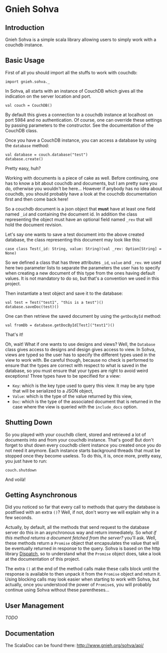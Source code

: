 Gnieh Sohva
===========

Introduction
------------

Gnieh Sohva is a simple scala library allowing users to simply work with a couchdb instance.

Basic Usage
-----------

First of all you should import all the stuffs to work with couchdb:

    import gnieh.sohva._

In Sohva, all starts with an instance of CouchDB which gives all the indication on the server location and port.

    val couch = CouchDB()

By default this gives a connection to a couchdb instance at localhost on port 5984 and no authentication.
Of course, one can override these settings by passing parameters to the constructor. See the documentation of the CouchDB class.

Once you have a CouchDB instance, you can access a database by using the `database` method:

    val database = couch.database("test")
    database.create()

Pretty easy, huh?

Working with documents is a piece of cake as well. Before continuing, one has to know a bit about couchdb and documents, but I am pretty sure you do, otherwise you wouldn't be here... However if anybody has no idea about couchdb, you should probably have a look at the couchdb documentation first and then come back here!

So a couchdb document is a json object that **must** have at least one field named `_id` and containing the document id. In addition the class representing the object must have an optional field named `_rev` that will hold the document revision.

Let's say one wants to save a test document into the above created database, the class representing this document may look like this:

    case class Test(_id: String, value: String)(val _rev: Option[String] = None)

So we defined a class that has three attributes `_id`, `value` and `_rev`. we used here two parameter lists to separate the parameters the user has to specify when creating a new document of this type from the ones having default values. It is not mandatory to do so, but that's a convention we used in this project.

Then instantiate a test object and save it to the database:

    val test = Test("test1", "this is a test")()
    database.saveDoc(test)()

One can then retrieve the saved document by using the `getDocById` method:

    val fromDb = database.getDocById[Test]("test1")()

That's it!

Oh, wait! What if one wants to use designs and views? Well, the `Database` class gives access to designs and design gives access to view. In Sohva, views are typed so the user has to specify the different types used in the view to work with. Be careful though, because no check is performed to ensure that the types are correct with respect to what is saved in the database, so you must ensure that your types are right to avoid weird exceptions! Three types have to be specified for a view:
 - `Key`: which is the key type used to query this view. It may be any type that will be serialized to a JSON object,
 - `Value`: which is the type of the value returned by this view,
 - `Doc`: which is the type of the associated document that is returned in the case where the view is queried with the `include_docs` option.

Shutting Down
-------------

So you played with your couchdb client, stored and retrieved a lot of documents into and from your couchdb instance. That's good! But don't forget to shut down every couchdb client instance you created once you do not need it anymore. Each instance starts background threads that must be stopped once they become useless. To do this, it is, once more, pretty easy, you just have to run:

    couch.shutdown

And voilà!

Getting Asynchronous
--------------------

Did you noticed so far that every call to methods that query the database is postfixed with an extra `()`?
Well, if not, don't worry we will explain why in a few seconds.

Actually, by default, all the methods that send request to the database server do this in an asynchronous way and return immediately. So _what if this method returns a document fetched from the server?_ you'll ask. Well, these methods return a `Promise` object that encapsulates the value that will be eventually returned in response to the query. Sohva is based on the http library [Dispatch](http://dispatch.databinder.net/Dispatch.html), so to understand what the `Promise` object does, take a look at the documentation of this project.

The extra `()` at the end of the method calls make these calls block until the response is available to then unpack it from the `Promise` object and return it. Using blocking calls may look easier when starting to work with Sohva, but actually, once you understood the power of `Promise`s, you will probably continue using Sohva without these parentheses...

User Management
---------------

*TODO*

Documentation
-------------

The ScalaDoc can be found there: http://www.gnieh.org/sohva/api/
